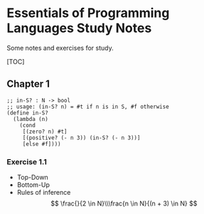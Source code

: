 # Essentials of Programming Languages Study Notes
Some notes and exercises for study.

[TOC]

## Chapter 1

```Lisp
;; in-S? : N -> bool
;; usage: (in-S? n) = #t if n is in S, #f otherwise
(define in-S?
  (lambda (n)
    (cond
     [(zero? n) #t]
     [(positive? (- n 3)) (in-S? (- n 3))]
     [else #f])))
```
### Exercise 1.1

* Top-Down
* Bottom-Up
* Rules of inference
  $$
  \frac{}{2 \in N}\\\frac{n \in N}{(n + 3) \in N}
  $$







